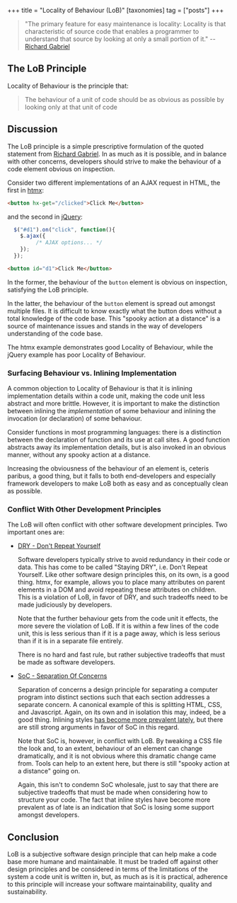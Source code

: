 +++
title = "Locality of Behaviour (LoB)"
[taxonomies]
tag = ["posts"]
+++

> "The primary feature for easy maintenance is locality: Locality is that characteristic of source code that enables a 
> programmer to understand that source by looking at only a small portion of it." -- [Richard Gabriel](https://www.dreamsongs.com/Files/PatternsOfSoftware.pdf)

## The LoB Principle

Locality of Behaviour is the principle that: 

> The behaviour of a unit of code should be as obvious as possible by looking only at that unit of code

## Discussion

The LoB principle is a simple prescriptive formulation of the quoted statement from [Richard Gabriel](https://www.dreamsongs.com).
In as much as it is possible, and in balance with other concerns, developers should strive to make the behaviour of
a code element obvious on inspection.

Consider two different implementations of an AJAX request in HTML, the first in [htmx](https://htmx.org):

```html
<button hx-get="/clicked">Click Me</button>
```

and the second in [jQuery](https://jquery.com/):

```javascript
  $("#d1").on("click", function(){
    $.ajax({
         /* AJAX options... */
    });
  });
```

```html
<button id="d1">Click Me</button>
```

In the former, the behaviour of the `button` element is obvious on inspection, satisfying the LoB principle.

In the latter, the behaviour of the `button` element is spread out amongst multiple files.  It is difficult to know
exactly what the button does without a total knowledge of the code base.  This "spooky action at a distance" is a source
of maintenance issues and stands in the way of developers understanding of the code base.

The htmx example demonstrates good Locality of Behaviour, while the jQuery example has poor Locality of Behaviour.

### Surfacing Behaviour vs. Inlining Implementation

A common objection to Locality of Behaviour is that it is inlining implementation details within a code unit, making the
code unit less abstract and more brittle.  However, it is important to make the distinction between inlining the
*implementation* of some behaviour and inlining the invocation (or declaration) of some behaviour.  

Consider functions in most programming languages: there is a distinction between the declaration of function and its 
use at call sites.  A good function abstracts away its implementation details, but is also invoked in an obvious manner, 
without any spooky action at a distance.

Increasing the obviousness of the behaviour of an element is, ceteris paribus, a good thing, but it falls to both end-developers
and especially framework developers to make LoB both as easy and as conceptually clean as possible.

### Conflict With Other Development Principles

The LoB will often conflict with other software development principles.  Two important ones
are:

* [DRY - Don't Repeat Yourself](https://en.wikipedia.org/wiki/Don%27t_repeat_yourself)
  
  Software developers typically strive to avoid redundancy in their code or data.  This has come to be called "Staying DRY",
  i.e. Don't Repeat Yourself.  Like other software design principles this, on its own, is a good thing.  htmx, for example, 
  allows you to place many attributes on parent elements in a DOM and avoid repeating these attributes on children.  This is a 
  violation of LoB, in favor of DRY, and such tradeoffs need to be made judiciously by developers.
  
  Note that the further behaviour gets from the code unit it effects, the more severe the violation of LoB.  If it is
  within a few lines of the code unit, this is less serious than if it is a page away, which is less serious than if
  it is in a separate file entirely.  
  
  There is no hard and fast rule, but rather subjective tradeoffs that must be made as software developers.
  
* [SoC - Separation Of Concerns](https://en.wikipedia.org/wiki/Separation_of_concerns)
  
  Separation of concerns a design principle for separating a computer program into distinct sections such that each 
  section addresses a separate concern.  A canonical example of this is splitting HTML, CSS, and Javascript.  Again, on its own and
  in isolation this may, indeed, be a good thing.  Inlining styles [has become more prevalent lately](https://tailwindcss.com/), 
  but there are still strong arguments in favor of SoC in this regard.
  
  Note that SoC is, however, in conflict with LoB.  By tweaking a CSS file the look and, to an extent, behaviour of an
  element can change dramatically, and it is not obvious where this dramatic change came from.  Tools can help to an extent
  here, but there is still "spooky action at a distance" going on.
  
  Again, this isn't to condemn SoC wholesale, just to say that there are subjective tradeoffs that must be made when
  considering how to structure your code.  The fact that inline styles have become more prevalent as of late is an
  indication that SoC is losing some support amongst developers.
  
## Conclusion

LoB is a subjective software design principle that can help make a code base more humane and maintainable.  It must be traded
off against other design principles and be considered in terms of the limitations of the system a code unit is
written in, but, as much as is it is practical, adherence to this principle will increase your software maintainability,
quality and sustainability.
